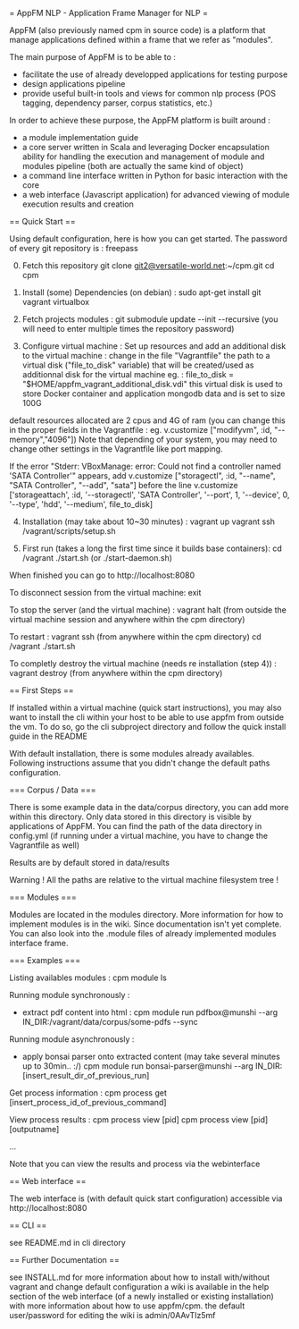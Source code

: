= AppFM NLP - Application Frame Manager for NLP =

AppFM (also previously named cpm in source code) is a platform that manage applications defined within a frame that we refer as "modules". 

The main purpose of AppFM is to be able to :

- facilitate the use of already developped applications for testing purpose
- design applications pipeline
- provide useful built-in tools and views for common nlp process (POS tagging, dependency parser, corpus statistics, etc.)

In order to achieve these purpose, the AppFM platform is built around :

- a module implementation guide
- a core server written in Scala and leveraging Docker encapsulation ability for handling the execution and management of module and modules pipeline (both are actually the same kind of object)
- a command line interface written in Python for basic interaction with the core
- a web interface (Javascript application) for advanced viewing of module execution results and creation

== Quick Start ==

Using default configuration, here is how you can get started.
The password of every git repository is : freepass

0. Fetch this repository
git clone git2@versatile-world.net:~/cpm.git
cd cpm

1. Install (some) Dependencies (on debian) :
sudo apt-get install git vagrant virtualbox 

2. Fetch projects modules :
git submodule update --init --recursive
(you will need to enter multiple times the repository password)

3. Configure virtual machine : Set up resources and add an additional disk to the virtual machine :
change in the file "Vagrantfile" the path to a virtual disk ("file_to_disk" variable) that will be created/used as additionnal disk for the virtual machine
eg. : file_to_disk = "$HOME/appfm_vagrant_additional_disk.vdi"
this virtual disk is used to store Docker container and application mongodb data and is set to size 100G

default resources allocated are 2 cpus and 4G of ram (you can change this in the proper fields in the Vagrantfile : eg. v.customize ["modifyvm", :id, "--memory","4096"])
Note that depending of your system, you may need to change other settings in the Vagrantfile like port mapping.

If the error "Stderr: VBoxManage: error: Could not find a controller named 'SATA Controller'" appears, add 
v.customize ["storagectl", :id, "--name", "SATA Controller", "--add", "sata"]
before the line 
v.customize ['storageattach', :id, '--storagectl', 'SATA Controller', '--port', 1, '--device', 0, '--type', 'hdd', '--medium', file_to_disk]



4. Installation (may take about 10~30 minutes) :
vagrant up
vagrant ssh
/vagrant/scripts/setup.sh


5. First run (takes a long the first time since it builds base containers):
cd /vagrant
./start.sh  (or ./start-daemon.sh)

When finished you can go to http://localhost:8080

To disconnect session from the virtual machine:
exit

To stop the server (and the virtual machine) :
vagrant halt (from outside the virtual machine session and anywhere within the cpm directory)

To restart :
vagrant ssh (from anywhere within the cpm directory)
cd /vagrant
./start.sh

To completly destroy the virtual machine (needs re installation (step 4)) :
vagrant destroy (from anywhere within the cpm directory)

== First Steps ==

If installed within a virtual machine (quick start instructions), you may also want to install the cli within your host to be able to use appfm from outside the vm.
To do so, go the cli subproject directory and follow the quick install guide in the README 

With default installation, there is some modules already availables.
Following instructions assume that you didn't change the default paths configuration.

=== Corpus / Data ===

There is some example data in the data/corpus directory, you can add more within this directory.
Only data stored in this directory is visible by applications of AppFM.
You can find the path of the data directory in config.yml (if running under a virtual machine, you have to change the Vagrantfile as well)

Results are by default stored in data/results

Warning ! All the paths are relative to the virtual machine filesystem tree !

=== Modules ===

Modules are located in the modules directory. More information for how to implement modules is in the wiki.
Since documentation isn't yet complete. You can also look into the .module files of already implemented modules interface frame.

=== Examples ===

Listing availables modules :
cpm module ls

Running module synchronously :
- extract pdf content into html :
cpm module run pdfbox@munshi --arg IN_DIR:/vagrant/data/corpus/some-pdfs --sync

Running module asynchronously :
- apply bonsai parser onto extracted content (may take several minutes up to 30min.. :/)
cpm module run bonsai-parser@munshi --arg IN_DIR:[insert_result_dir_of_previous_run]

Get process information :
cpm process get [insert_process_id_of_previous_command]

View process results :
cpm process view [pid]
cpm process view [pid] [outputname]

...

Note that you can view the results and process via the webinterface





== Web interface ==

The web interface is (with default quick start configuration) accessible via http://localhost:8080

== CLI ==

see README.md in cli directory

== Further Documentation ==

see INSTALL.md for more information about how to install with/without vagrant and change default configuration
a wiki is available in the help section of the web interface (of a newly installed or existing installation) with more information about how to use appfm/cpm.
the default user/password for editing the wiki is admin/0AAvTIz5mf
